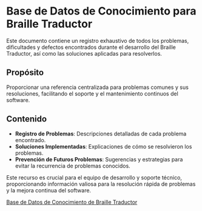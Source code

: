 # Base de Datos de Conocimiento para Braille Traductor

Este documento contiene un registro exhaustivo de todos los problemas, dificultades y defectos encontrados durante el desarrollo del Braille Traductor, así como las soluciones aplicadas para resolverlos.

## Propósito
Proporcionar una referencia centralizada para problemas comunes y sus resoluciones, facilitando el soporte y el mantenimiento continuos del software.

## Contenido
- **Registro de Problemas**: Descripciones detalladas de cada problema encontrado.
- **Soluciones Implementadas**: Explicaciones de cómo se resolvieron los problemas.
- **Prevención de Futuros Problemas**: Sugerencias y estrategias para evitar la recurrencia de problemas conocidos.

Este recurso es crucial para el equipo de desarrollo y soporte técnico, proporcionando información valiosa para la resolución rápida de problemas y la mejora continua del software.

[Base de Datos de Conocimiento de Braille Traductor](https://santiagobejarano.flowlu.com/hc/1)